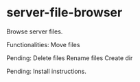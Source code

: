 server-file-browser
===================

Browse server files.

Functionalities:
Move files

Pending:
Delete files
Rename files
Create dir

Pending:
Install instructions.
